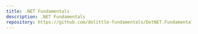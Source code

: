 ```yaml
---
title: .NET Fundamentals
description: .NET Fundamentals
repository: https://github.com/dolittle-fundamentals/DotNET.Fundamentals
---
```

